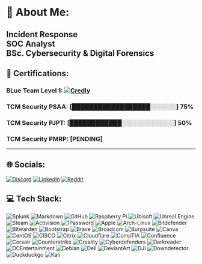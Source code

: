 # 💫 About Me:<br>
Incident Response<br>
SOC Analyst<br>
BSc. Cybersecurity & Digital Forensics
---
## 🪪 Certifications:
### BLue Team Level 1: [![Credly](https://img.shields.io/badge/Achieved-blue?logo=credly)](https://www.credly.com/badges/29026b4b-6ad7-41df-ace3-3b2d52b50838/linked_in?t=sent2g)<br>
### TCM Security PSAA: [██████████████████░░░░░░] 75%
### TCM Security PJPT: [████████████░░░░░░░░░░░░] 50%
### TCM Security PMRP: [PENDING]
---
## 🌐 Socials:
[![Discord](https://img.shields.io/badge/Discord-%237289DA.svg?logo=discord&logoColor=white)](https://discord.gg/http://discordapp.com/users/merta12300) [![LinkedIn](https://img.shields.io/badge/LinkedIn-%230077B5.svg?logo=linkedin&logoColor=white)](https://linkedin.com/in/luke-mckeever-527b2018a) [![Reddit](https://img.shields.io/badge/Reddit-FF4500?logo=reddit&logoColor=white)](https://www.reddit.com/user/Merta123000)

## 💻 Tech Stack:
![Splunk](https://img.shields.io/badge/splunk-%23000000.svg?style=for-the-badge&logo=splunk&logoColor=white) ![Markdown](https://img.shields.io/badge/markdown-%23000000.svg?style=for-the-badge&logo=markdown&logoColor=white) ![GitHub](https://img.shields.io/badge/github-%23121011.svg?style=for-the-badge&logo=github&logoColor=white) ![Raspberry Pi](https://img.shields.io/badge/-Raspberry_Pi-C51A4A?style=for-the-badge&logo=Raspberry-Pi) ![Ubisoft](https://img.shields.io/badge/Ubisoft-%23F5F5F5.svg?style=for-the-badge&logo=Ubisoft&logoColor=black) ![Unreal Engine](https://img.shields.io/badge/unrealengine-%23313131.svg?style=for-the-badge&logo=unrealengine&logoColor=white) ![Steam](https://img.shields.io/badge/steam-%23000000.svg?style=for-the-badge&logo=steam&logoColor=white) ![Activision](https://img.shields.io/badge/activision-%23000000.svg?style=for-the-badge&logo=activision&logoColor=white) ![1Password](https://img.shields.io/badge/1Password-blue?style=for-the-badge&logo=1password&logoColor=white) ![Apple](https://img.shields.io/badge/Apple-%23000000.svg?style=for-the-badge&logo=apple&logoColor=white) ![Arch-Linux](https://img.shields.io/badge/Arch--Linux-%23FFFFFF.svg?style=for-the-badge&logo=archlinux&logoColor=blue) ![Bitdefender](https://img.shields.io/badge/Bitdefender-%23FFFFFF.svg?style=for-the-badge&logo=bitdefender&logoColor=blue) ![Bitwarden](https://img.shields.io/badge/Bitwarden-%23FFFFFF.svg?style=for-the-badge&logo=bitwarden&logoColor=blue) ![Bootstrap](https://img.shields.io/badge/Bootstrap-%23563d7c.svg?style=for-the-badge&logo=bootstrap&logoColor=white) ![Brave](https://img.shields.io/badge/Brave-%23FFFFFF.svg?style=for-the-badge&logo=brave&logoColor=FB542B) ![Broadcom](https://img.shields.io/badge/Broadcom-%23FFFFFF.svg?style=for-the-badge&logo=broadcom&logoColor=red) ![Burpsuite](https://img.shields.io/badge/Burpsuite-%23FFFFFF.svg?style=for-the-badge&logo=burpsuite&logoColor=FB542B) ![Canva](https://img.shields.io/badge/Canva-%23FFFFFF.svg?style=for-the-badge&logo=canva&logoColor=blue) ![CentOS](https://img.shields.io/badge/CentOS-%23932178.svg?style=for-the-badge&logo=centos&logoColor=white) ![CISCO](https://img.shields.io/badge/CISCO-%23FFFFFF.svg?style=for-the-badge&logo=cisco&logoColor=brightblue) ![Citrix](https://img.shields.io/badge/Citrix-%23FFFFFF.svg?style=for-the-badge&logo=citrix&logoColor=black) ![Cloudflare](https://img.shields.io/badge/Cloudflare-%23FFFFFF.svg?style=for-the-badge&logo=cloudflare&logoColor=F48120) ![CompTIA](https://img.shields.io/badge/CompTIA-%23FFFFFF.svg?style=for-the-badge&logo=comptia&logoColor=red) ![Confluence](https://img.shields.io/badge/Confluence-%23FFFFFF.svg?style=for-the-badge&logo=confluence&logoColor=blue) ![Corsair](https://img.shields.io/badge/Corsair-%23000000.svg?style=for-the-badge&logo=corsair&logoColor=white) ![Counterstrike](https://img.shields.io/badge/Counter--Strike-%23FFFFFF.svg?style=for-the-badge&logo=counterstrike&logoColor=black) ![Creality](https://img.shields.io/badge/Creality-%23FFFFFF.svg?style=for-the-badge&logo=creality&logoColor=darkgreen) ![Cyberdefenders](https://img.shields.io/badge/Cyber--Defense-%23335EEA.svg?style=for-the-badge&logo=cyberdefenders&logoColor=White) ![Darkreader](https://img.shields.io/badge/Darkreader-%23000000.svg?style=for-the-badge&logo=darkreader&logoColor=white) ![DCEntertainment](https://img.shields.io/badge/Detective--Comics-%230078F0.svg?style=for-the-badge&logo=dcentertainment&logoColor=White) ![Debian](https://img.shields.io/badge/Debian-%23A81D33.svg?style=for-the-badge&logo=debian&logoColor=white) ![Dell](https://img.shields.io/badge/Dell-%23007DB8.svg?style=for-the-badge&logo=dell&logoColor=white) ![DeviantArt](https://img.shields.io/badge/Deviant--art-%2305CC47.svg?style=for-the-badge&logo=deviantart&logoColor=white) ![DJI](https://img.shields.io/badge/DJI-%23000000.svg?style=for-the-badge&logo=dji&logoColor=White) ![Downdetector](https://img.shields.io/badge/Downdetector-%23FF160A.svg?style=for-the-badge&logo=downdetector&logoColor=White) ![Duckduckgo](https://img.shields.io/badge/Duck--Duck--Go-%23DE5833.svg?style=for-the-badge&logo=duckduckgo&logoColor=white) ![Kali](https://img.shields.io/badge/Kali-%23557C94.svg?style=for-the-badge&logo=kalilinux&logoColor=white)

